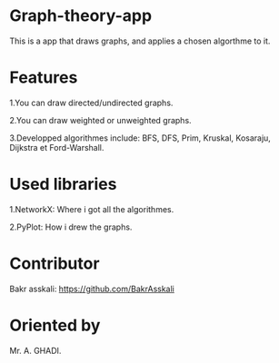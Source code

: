 # Graph-theory-app
This is a app that draws graphs, and applies a chosen algorthme to it.
# Features
1.You can draw directed/undirected graphs.

2.You can draw weighted or unweighted graphs.

3.Developped algorithmes include: BFS, DFS, Prim, Kruskal, Kosaraju, Dijkstra et Ford-Warshall.

# Used libraries
1.NetworkX: Where i got all the algorithmes.

2.PyPlot: How i drew the graphs.

# Contributor
Bakr asskali: https://github.com/BakrAsskali
# Oriented by
Mr. A. GHADI.
